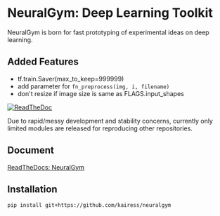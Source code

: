 NeuralGym: Deep Learning Toolkit
=================================

NeuralGym is born for fast prototyping of experimental ideas on deep learning.

## Added Features
- tf.train.Saver(max_to_keep=999999)
- add parameter for `fn_preprocess(img, i, filename)`
- don't resize if image size is same as FLAGS.input_shapes

[![ReadTheDoc](https://readthedocs.org/projects/neuralgym/badge/?version=latest)](http://neuralgym.readthedocs.io)

Due to rapid/messy development and stability concerns, currently only limited modules are released for reproducing other repositories.

## Document

[ReadTheDocs: NeuralGym](http://neuralgym.readthedocs.io)

## Installation

`pip install git+https://github.com/kairess/neuralgym`
